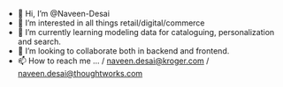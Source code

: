 - 👋 Hi, I’m @Naveen-Desai
- 👀 I’m interested in all things retail/digital/commerce
- 🌱 I’m currently learning modeling data for cataloguing, personalization and search.
- 💞️ I’m looking to collaborate both in backend and frontend.
- 📫 How to reach me ... / naveen.desai@kroger.com / naveen.desai@thoughtworks.com

<!---
Naveen-Desai/Naveen-Desai is a ✨ special ✨ repository because its `README.md` (this file) appears on your GitHub profile.
You can click the Preview link to take a look at your changes.
--->
